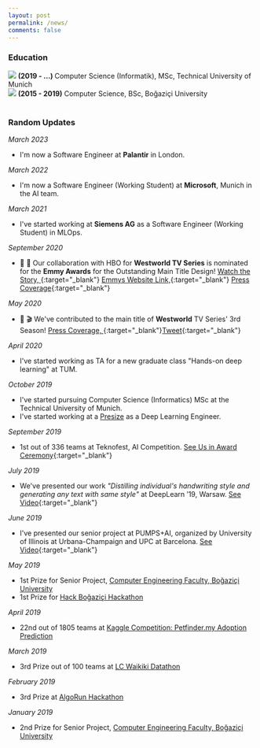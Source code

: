 ```yaml
---
layout: post
permalink: /news/
comments: false
---
```


<div></div>

### Education

<div class="row">
    <img src="{{ site.baseurl }}/assets/images/tum-logo.png"
            style="height:auto; max-width:100px; max-height:100px">
    <b>(2019 - ...) </b> Computer Science (Informatik), MSc, Technical University of Munich
</div>
<div class="row">
    <img src="{{ site.baseurl }}/assets/images/boun.png" style="height:auto; max-width:100px;">
    <b>(2015 - 2019)</b> Computer Science, BSc, Boğaziçi University
</div>
<br>

### Random Updates

_March 2023_
- I'm now a Software Engineer at **Palantir** in London.

_March 2022_
- I'm now a Software Engineer (Working Student) at **Microsoft**, Munich in the AI team.

_March 2021_

- I've started working at **Siemens AG** as a Software Engineer (Working Student) in MLOps.

_September 2020_

- 🥳 🥳 Our collaboration with HBO for **Westworld TV Series** is nominated for the **Emmy Awards** for the Outstanding Main Title Design! [Watch the Story, ](https://vimeo.com/442606868){:target="\_blank"} [Emmys Website Link,](https://www.emmys.com/awards/nominees-winners/2020/outstanding-main-title-design){:target="\_blank"} [Press Coverage](https://www.insider.com/westworld-title-sequence-designer-interview-patrick-clair-season-3-2020-8){:target="\_blank"}

_May 2020_

- 🎥 🎬 We've contributed to the main title of **Westworld** TV Series' 3rd Season!
  [Press Coverage, ](https://www.syfy.com/syfywire/how-ai-hallucinations-helped-make-westworlds-main-titles){:target="\_blank"}[Tweet](https://twitter.com/PINguAR/status/1257618304677675008){:target="\_blank"}

_April 2020_

- I've started working as TA for a new graduate class "Hands-on deep learning" at TUM.

_October 2019_

- I've started pursuing Computer Science (Informatics) MSc at the Technical University of Munich.
- I've started working at a [Presize](http://presize.ai/) as a Deep Learning Engineer.

_September 2019_

- 1st out of 336 teams at Teknofest, AI Competition.
  [See Us in Award Ceremony](https://twitter.com/omerkirbiyik/status/1176072722213941249){:target="\_blank"}

_July 2019_

- We've presented our work _"Distilling individual's handwriting style and generating any text with same style"_ at DeepLearn ’19, Warsaw.
  [See Video](https://twitter.com/omerkirbiyik/status/1154387254464458752){:target="\_blank"}

_June 2019_

- I've presented our senior project at PUMPS+AI, organized by University of Illinois at Urbana-Champaign and UPC at Barcelona. [See Video](https://twitter.com/omerkirbiyik/status/1144299650968690688){:target="\_blank"}

_May 2019_

- 1st Prize for Senior Project, [Computer Engineering Faculty, Boğaziçi University](https://www.cmpe.boun.edu.tr/news/spring-2019-projects-poster-session)
- 1st Prize for [Hack Boğaziçi Hackathon](http://hack.boun.edu.tr/)

_April 2019_

- 22nd out of 1805 teams at [Kaggle Competition: Petfinder.my Adoption Prediction](https://www.kaggle.com/c/petfinder-adoption-prediction)

_March 2019_

- 3rd Prize out of 100 teams at [LC Waikiki Datathon](http://datathon.lcwaikiki.com/)

_February 2019_

- 3rd Prize at [AlgoRun Hackathon](http://algorunhackathon.com/)

_January 2019_

- 2nd Prize for Senior Project, [Computer Engineering Faculty, Boğaziçi University](https://www.cmpe.boun.edu.tr/news/fall-2018-senior-projects-poster-session)
